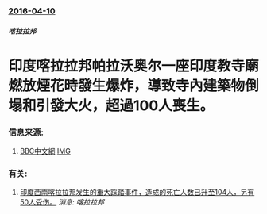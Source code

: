 ### [2016-04-10](/news/2016/04/10/index.md)

##### 喀拉拉邦
# 印度喀拉拉邦帕拉沃奥尔一座印度教寺廟燃放煙花時發生爆炸，導致寺內建築物倒塌和引發大火，超過100人喪生。 




### 信息来源:

1. [BBC中文網](http://www.bbc.com/zhongwen/simp/world/2016/04/160410_india_temple_fire) [IMG](https://ichef.bbci.co.uk/news/ws/1024/branded_zhongwen/worldservice/live/assets/images/2016/04/10/160410051619_incendio_india_kerala_640x360_bbc_nocredit.jpg)

### 有关:

1. [印度西南喀拉拉邦发生的重大踩踏事件，造成的死亡人数已升至104人，另有50人受伤。](/zh/news/2011/01/14/印度西南喀拉拉邦发生的重大踩踏事件-造成的死亡人数已升至104人-另有50人受伤.md) _消息: 喀拉拉邦_
